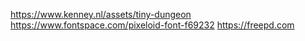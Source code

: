 https://www.kenney.nl/assets/tiny-dungeon
https://www.fontspace.com/pixeloid-font-f69232
https://freepd.com
